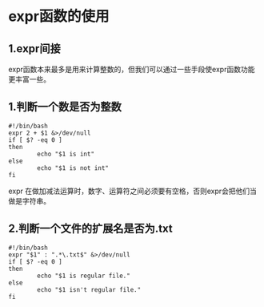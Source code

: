 # expr函数的使用

## 1.expr间接
expr函数本来最多是用来计算整数的，但我们可以通过一些手段使expr函数功能更丰富一些。<br>

## 1.判断一个数是否为整数
```shell
#!/bin/bash
expr 2 + $1 &>/dev/null
if [ $? -eq 0 ]
then
        echo "$1 is int"
else
        echo "$1 is not int"
fi
```

expr 在做加减法运算时，数字、运算符之间必须要有空格，否则expr会把他们当做是字符串。<br>

## 2.判断一个文件的扩展名是否为.txt
```
#!/bin/bash
expr "$1" : ".*\.txt$" &>/dev/null
if [ $? -eq 0 ]
then
        echo "$1 is regular file."
else
        echo "$1 isn't regular file."
fi
```


